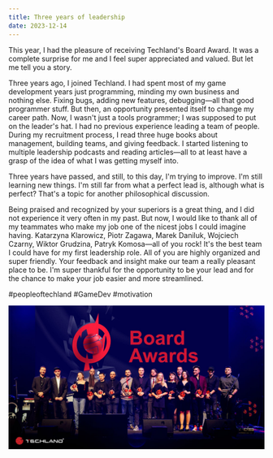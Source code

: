 ```yaml
---
title: Three years of leadership
date: 2023-12-14
---
```

This year, I had the pleasure of receiving Techland's Board Award. It was a complete surprise for me and I feel super appreciated and valued. But let me tell you a story.

Three years ago, I joined Techland. I had spent most of my game development years just programming, minding my own business and nothing else. Fixing bugs, adding new features, debugging—all that good programmer stuff. But then, an opportunity presented itself to change my career path. Now, I wasn't just a tools programmer; I was supposed to put on the leader's hat. I had no previous experience leading a team of people. During my recruitment process, I read three huge books about management, building teams, and giving feedback. I started listening to multiple leadership podcasts and reading articles—all to at least have a grasp of the idea of what I was getting myself into.

Three years have passed, and still, to this day, I'm trying to improve. I'm still learning new things. I'm still far from what a perfect lead is, although what is perfect? That's a topic for another philosophical discussion.

Being praised and recognized by your superiors is a great thing, and I did not experience it very often in my past. But now, I would like to thank all of my teammates who make my job one of the nicest jobs I could imagine having. Katarzyna Klarowicz, Piotr Zagawa, Marek Daniluk, Wojciech Czarny, Wiktor Grudzina, Patryk Komosa—all of you rock! It's the best team I could have for my first leadership role. All of you are highly organized and super friendly. Your feedback and insight make our team a really pleasant place to be. I'm super thankful for the opportunity to be your lead and for the chance to make your job easier and more streamlined.

#peopleoftechland #GameDev #motivation

![People awarded with board awards standing on a stage](/assets/img/three-years-of-leadership.jpg)